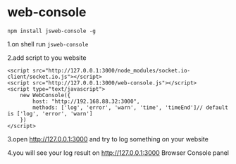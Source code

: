 # web-console

`npm install jsweb-console -g`

1.on shell run `jsweb-console`

2.add script to you website

```
<script src="http://127.0.0.1:3000/node_modules/socket.io-client/socket.io.js"></script>
<script src="http://127.0.0.1:3000/web-console.js"></script>
<script type="text/javascript">
    new WebConsole({
        host: "http://192.168.88.32:3000",
        methods: ['log', 'error', 'warn', 'time', 'timeEnd']// default is ['log', 'error', 'warn']
    })
</script>
```

3.open http://127.0.0.1:3000 and try to log something on your website

4.you will see your log result on http://127.0.0.1:3000 Browser Console panel
